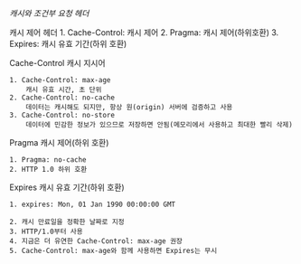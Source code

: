 *캐시와 조건부 요청 헤더*

캐시 제어 헤더
    1. Cache-Control: 캐시 제어
    2. Pragma: 캐시 제어(하위호환)
    3. Expires: 캐시 유효 기간(하위 호환)

Cache-Control
    캐시 지시어
    
    1. Cache-Control: max-age
        캐시 유효 시간, 초 단위
    2. Cache-Control: no-cache
        데이터는 캐시해도 되지만, 항상 원(origin) 서버에 검증하고 사용
    3. Cache-Control: no-store
        데이터에 민감한 정보가 있으므로 저장하면 안됨(메모리에서 사용하고 최대한 빨리 삭제)

Pragma
    캐시 제어(하위 호환)

    1. Pragma: no-cache
    2. HTTP 1.0 하위 호환

Expires
    캐시 유효 기간(하위 호환)
    
    1. expires: Mon, 01 Jan 1990 00:00:00 GMT

    2. 캐시 만료일을 정확한 날짜로 지정
    3. HTTP/1.0부터 사용
    4. 지금은 더 유연한 Cache-Control: max-age 권장
    5. Cache-Control: max-age와 함께 사용하면 Expires는 무시